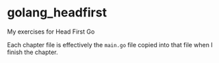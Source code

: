 # golang_headfirst
My exercises for Head First Go

Each chapter file is effectively the `main.go` file copied into that file when I finish the chapter.
